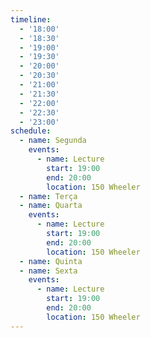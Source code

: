 ```yaml
---
timeline:
  - '18:00'
  - '18:30'
  - '19:00'
  - '19:30'
  - '20:00'
  - '20:30'
  - '21:00'
  - '21:30'
  - '22:00'
  - '22:30'
  - '23:00'
schedule:
  - name: Segunda
    events:
      - name: Lecture
        start: 19:00
        end: 20:00
        location: 150 Wheeler
  - name: Terça
  - name: Quarta
    events:
      - name: Lecture
        start: 19:00
        end: 20:00
        location: 150 Wheeler
  - name: Quinta
  - name: Sexta
    events:
      - name: Lecture
        start: 19:00
        end: 20:00
        location: 150 Wheeler
---
```

